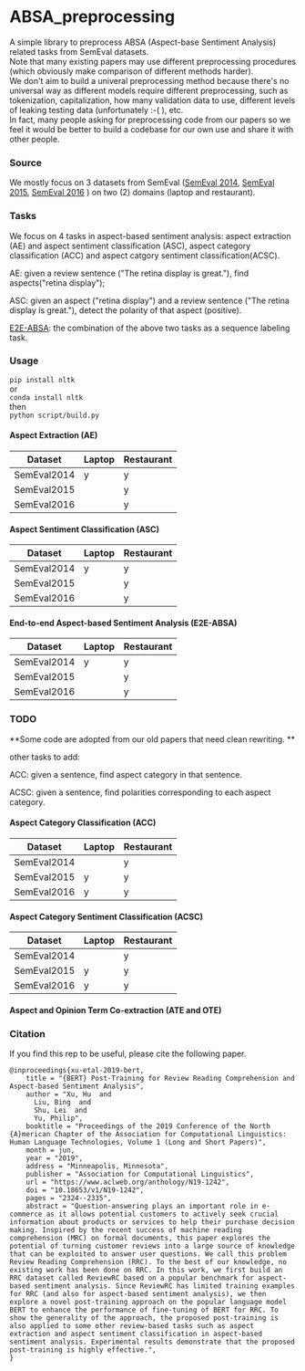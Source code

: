 # ABSA_preprocessing
A simple library to preprocess ABSA (Aspect-base Sentiment Analysis) related tasks from SemEval datasets.  
Note that many existing papers may use different preprocessing procedures (which obviously make comparison of different methods harder).  
We don't aim to build a univeral preprocessing method because there's no universal way as different models require different preprocessing, such as tokenization, capitalization, how many validation data to use, different levels of leaking testing data (unfortunately :-( ), etc.  
In fact, many people asking for preprocessing code from our papers so we feel it would be better to build a codebase for our own use and share it with other people.


### Source
We mostly focus on 3 datasets from SemEval ([SemEval 2014](http://alt.qcri.org/semeval2014/task4/), [SemEval 2015](http://alt.qcri.org/semeval2015/task12/), [SemEval 2016](http://alt.qcri.org/semeval2016/task5/) ) on two (2) domains (laptop and restaurant).

### Tasks

We focus on 4 tasks in aspect-based sentiment analysis: aspect extraction (AE) and aspect sentiment classification (ASC), aspect category classification (ACC) and aspect catgory sentiment classification(ACSC).

AE: given a review sentence ("The retina display is great."), find aspects("retina display");

ASC: given an aspect ("retina display") and a review sentence ("The retina display is great."), detect the polarity of that aspect (positive).

[E2E-ABSA](https://github.com/lixin4ever/E2E-TBSA): the combination of the above two tasks as a sequence labeling task.

### Usage
```pip install nltk```  
or  
```conda install nltk```  
then  
```python script/build.py```


#### Aspect Extraction (AE)

| Dataset     | Laptop | Restaurant |
|-------------|--------|------------|
| SemEval2014 |   y    |     y      |
| SemEval2015 |        |     y      |
| SemEval2016 |        |     y      |

#### Aspect Sentiment Classification (ASC)

| Dataset     | Laptop | Restaurant |
|-------------|--------|------------|
| SemEval2014 |   y    |     y      |
| SemEval2015 |        |     y      |
| SemEval2016 |        |     y      |


#### End-to-end Aspect-based Sentiment Analysis (E2E-ABSA)

| Dataset     | Laptop | Restaurant |
|-------------|--------|------------|
| SemEval2014 |   y    |     y      |
| SemEval2015 |        |     y      |
| SemEval2016 |        |     y      |


### TODO
**Some code are adopted from our old papers that need clean rewriting. ** 

other tasks to add:

ACC: given a sentence, find aspect category in that sentence.

ACSC: given a sentence, find polarities corresponding to each aspect category.

#### Aspect Category Classification (ACC)

| Dataset     | Laptop | Restaurant |
|-------------|--------|------------|
| SemEval2014 |        |     y      |
| SemEval2015 |   y    |     y      |
| SemEval2016 |   y    |     y      |


#### Aspect Category Sentiment Classification (ACSC)

| Dataset     | Laptop | Restaurant |
|-------------|--------|------------|
| SemEval2014 |        |     y      |
| SemEval2015 |   y    |     y      |
| SemEval2016 |   y    |     y      |

#### Aspect and Opinion Term Co-extraction (ATE and OTE)


### Citation
If you find this rep to be useful, please cite the following paper.
```
@inproceedings{xu-etal-2019-bert,
    title = "{BERT} Post-Training for Review Reading Comprehension and Aspect-based Sentiment Analysis",
    author = "Xu, Hu  and
      Liu, Bing  and
      Shu, Lei  and
      Yu, Philip",
    booktitle = "Proceedings of the 2019 Conference of the North {A}merican Chapter of the Association for Computational Linguistics: Human Language Technologies, Volume 1 (Long and Short Papers)",
    month = jun,
    year = "2019",
    address = "Minneapolis, Minnesota",
    publisher = "Association for Computational Linguistics",
    url = "https://www.aclweb.org/anthology/N19-1242",
    doi = "10.18653/v1/N19-1242",
    pages = "2324--2335",
    abstract = "Question-answering plays an important role in e-commerce as it allows potential customers to actively seek crucial information about products or services to help their purchase decision making. Inspired by the recent success of machine reading comprehension (MRC) on formal documents, this paper explores the potential of turning customer reviews into a large source of knowledge that can be exploited to answer user questions. We call this problem Review Reading Comprehension (RRC). To the best of our knowledge, no existing work has been done on RRC. In this work, we first build an RRC dataset called ReviewRC based on a popular benchmark for aspect-based sentiment analysis. Since ReviewRC has limited training examples for RRC (and also for aspect-based sentiment analysis), we then explore a novel post-training approach on the popular language model BERT to enhance the performance of fine-tuning of BERT for RRC. To show the generality of the approach, the proposed post-training is also applied to some other review-based tasks such as aspect extraction and aspect sentiment classification in aspect-based sentiment analysis. Experimental results demonstrate that the proposed post-training is highly effective.",
}
```
